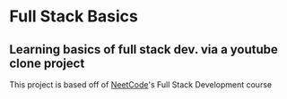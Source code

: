# Full Stack Basics

## Learning basics of full stack dev. via a youtube clone project

This project is based off of [NeetCode](neetcode.io)'s Full Stack Development course